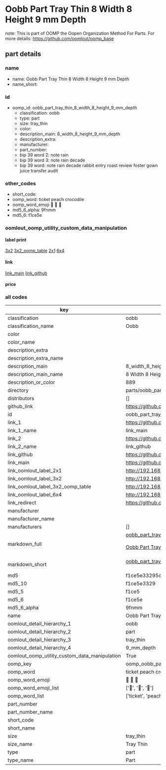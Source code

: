 # Oobb Part Tray Thin 8 Width 8 Height 9 mm Depth  

note: This is part of OOMP the Oopen Organization Method For Parts. For more details: https://github.com/oomlout/oomp_base

##  part details
  







### name
* name: Oobb Part Tray Thin 8 Width 8 Height 9 mm Depth
* name_short: 
### id
* oomp_id: oobb_part_tray_thin_8_width_8_height_9_mm_depth
  * classification: oobb
  * type: part
  * size: tray_thin
  * color: 
  * description_main: 8_width_8_height_9_mm_depth
  * description_extra: 
  * manufacturer: 
  * part_number: 
  * bip 39 word 2: note rain
  * bip 39 word 3: note rain decade
  * bip 39 word: note rain decade rabbit entry roast review foster gown juice transfer audit

### other_codes
* short_code: 
* oomp_word: ticket peach crocodile
* oomp_word_emoji :ticket: :peach: :crocodile:
* md5_6_alpha: 9fnmm
* md5_6: f1ce5e






### oomlout_oomp_utility_custom_data_manipulation
#### label print
[3x2](http://192.168.1.245:1112/?label=oomp%209fnmm)
[3x2_oomp_table](http://192.168.1.108:1112/?label=oomp%209fnmm)
[2x1](http://192.168.1.242:1112/?label=oomp%209fnmm)
[6x4](http://192.168.1.55:1112/?label=oomp%209fnmm)    

#### link

[link_main](https://github.com/oomlout/oomlout_oomp_version_1_messy/tree/main/parts/oobb_part_tray_thin_8_width_8_height_9_mm_depth) [link_github](https://github.com/oomlout/oomlout_oomp_version_1_messy/tree/main/parts/oobb_part_tray_thin_8_width_8_height_9_mm_depth)                             

#### price







### all codes 
| key | value |  
| --- | --- |  
| classification | oobb |  
| classification_name | Oobb |  
| color |  |  
| color_name |  |  
| description_extra |  |  
| description_extra_name |  |  
| description_main | 8_width_8_height_9_mm_depth |  
| description_main_name | 8 Width 8 Height 9 mm Depth |  
| description_or_color | 889 |  
| directory | parts/oobb_part_tray_thin_8_width_8_height_9_mm_depth |  
| distributors | [] |  
| github_link | https://github.com/oomlout/oomlout_oomp_part_src/tree/main/parts/oobb_part_tray_thin_8_width_8_height_9_mm_depth |  
| id | oobb_part_tray_thin_8_width_8_height_9_mm_depth |  
| link_1 | https://github.com/oomlout/oomlout_oomp_version_1_messy/tree/main/parts/oobb_part_tray_thin_8_width_8_height_9_mm_depth |  
| link_1_name | link_main |  
| link_2 | https://github.com/oomlout/oomlout_oomp_version_1_messy/tree/main/parts/oobb_part_tray_thin_8_width_8_height_9_mm_depth |  
| link_2_name | link_github |  
| link_github | https://github.com/oomlout/oomlout_oomp_version_1_messy/tree/main/parts/oobb_part_tray_thin_8_width_8_height_9_mm_depth |  
| link_main | https://github.com/oomlout/oomlout_oomp_version_1_messy/tree/main/parts/oobb_part_tray_thin_8_width_8_height_9_mm_depth |  
| link_oomlout_label_2x1 | http://192.168.1.242:1112/?label=oomp%209fnmm |  
| link_oomlout_label_3x2 | http://192.168.1.245:1112/?label=oomp%209fnmm |  
| link_oomlout_label_3x2_oomp_table | http://192.168.1.108:1112/?label=oomp%209fnmm |  
| link_oomlout_label_6x4 | http://192.168.1.55:1112/?label=oomp%209fnmm |  
| link_redirect | https://github.com/oomlout/oomlout_oomp_version_1_messy/tree/main/parts/oobb_part_tray_thin_8_width_8_height_9_mm_depth |  
| manufacturer |  |  
| manufacturer_name |  |  
| manufacturers | [] |  
| markdown_full | [oobb_part_tray_thin_8_width_8_height_9_mm_depth](none)<br>[](none)<br>[Oobb Part Tray Thin 8 Width 8 Height 9 Mm Depth](none)<br><br> |  
| markdown_short | [oobb_part_tray_thin_8_width_8_height_9_mm_depth](none)<br><br> |  
| md5 | f1ce5e33295c1712ec25db02712c44b5 |  
| md5_10 | f1ce5e3329 |  
| md5_5 | f1ce5 |  
| md5_6 | f1ce5e |  
| md5_6_alpha | 9fnmm |  
| name | Oobb Part Tray Thin 8 Width 8 Height 9 mm Depth |  
| oomlout_detail_hierarchy_1 | oobb |  
| oomlout_detail_hierarchy_2 | part |  
| oomlout_detail_hierarchy_3 | tray_thin |  
| oomlout_detail_hierarchy_4 | 9_mm_depth |  
| oomlout_oomp_utility_custom_data_manipulation | True |  
| oomp_key | oomp_oobb_part_tray_thin_8_width_8_height_9_mm_depth |  
| oomp_word | ticket peach crocodile |  
| oomp_word_emoji | :ticket: :peach: :crocodile: |  
| oomp_word_emoji_list | [':ticket:', ':peach:', ':crocodile:'] |  
| oomp_word_list | ['ticket', 'peach', 'crocodile'] |  
| part_number |  |  
| part_number_name |  |  
| short_code |  |  
| short_name |  |  
| size | tray_thin |  
| size_name | Tray Thin |  
| type | part |  
| type_name | Part |  
